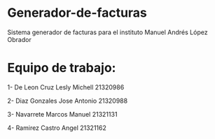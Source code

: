 # Generador-de-facturas
Sistema generador de facturas para el instituto Manuel Andrés López Obrador  
# Equipo de trabajo:
1- De Leon Cruz Lesly Michell   21320986

2- Diaz Gonzales Jose Antonio   21320988

3- Navarrete Marcos Manuel      21321131

4- Ramirez Castro Angel         21321162


